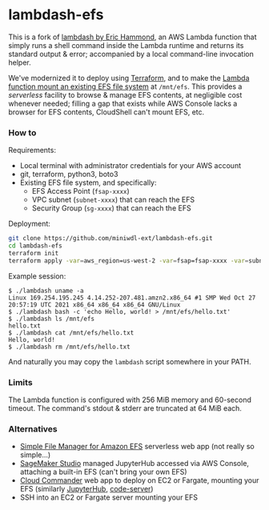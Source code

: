 # lambdash-efs

This is a fork of [lambdash by Eric Hammond](https://alestic.com/2015/06/aws-lambda-shell-2/), an AWS Lambda function that simply runs a shell command inside the Lambda runtime and returns its standard output & error; accompanied by a local command-line invocation helper.

We've modernized it to deploy using [Terraform](https://www.terraform.io/), and to make the [Lambda function mount an existing EFS file system](https://docs.aws.amazon.com/lambda/latest/dg/services-efs.html) at `/mnt/efs`. This provides a *serverless* facility to browse & manage EFS contents, at negligible cost whenever needed; filling a gap that exists while AWS Console lacks a browser for EFS contents, CloudShell can't mount EFS, etc.

### How to

Requirements:

* Local terminal with administrator credentials for your AWS account
* git, terraform, python3, boto3
* Existing EFS file system, and specifically:
  * EFS Access Point (`fsap-xxxx`)
  * VPC subnet (`subnet-xxxx`) that can reach the EFS
  * Security Group (`sg-xxxx`) that can reach the EFS

Deployment:

```bash
git clone https://github.com/miniwdl-ext/lambdash-efs.git
cd lambdash-efs
terraform init
terraform apply -var=aws_region=us-west-2 -var=fsap=fsap-xxxx -var=subnet=subnet-xxxx -var=sg=sg-xxxx
```

Example session:

```
$ ./lambdash uname -a
Linux 169.254.195.245 4.14.252-207.481.amzn2.x86_64 #1 SMP Wed Oct 27 20:57:19 UTC 2021 x86_64 x86_64 x86_64 GNU/Linux
$ ./lambdash bash -c 'echo Hello, world! > /mnt/efs/hello.txt'
$ ./lambdash ls /mnt/efs
hello.txt
$ ./lambdash cat /mnt/efs/hello.txt
Hello, world!
$ ./lambdash rm /mnt/efs/hello.txt
```

And naturally you may copy the `lambdash` script somewhere in your PATH.

### Limits

The Lambda function is configured with 256 MiB memory and 60-second timeout. The command's stdout & stderr are truncated at 64 MiB each.

### Alternatives

* [Simple File Manager for Amazon EFS](https://aws.amazon.com/solutions/implementations/simple-file-manager-for-amazon-efs/) serverless web app (not really so simple...)
* [SageMaker Studio](https://aws.amazon.com/sagemaker/studio/) managed JupyterHub accessed via AWS Console, attaching a built-in EFS (can't bring your own EFS)
* [Cloud Commander](https://cloudcmd.io/) web app to deploy on EC2 or Fargate, mounting your EFS (similarly [JupyterHub](https://jupyter.org/hub), [code-server](https://github.com/coder/code-server))
* SSH into an EC2 or Fargate server mounting your EFS
